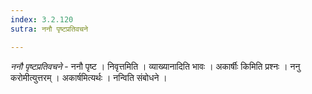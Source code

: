 ```yaml
---
index: 3.2.120
sutra: ननौ पृष्टप्रतिवचने

---
```

_ननौ पृष्टप्रतिवचने_ - ननौ पृष्ट । निवृत्तमिति । व्याख्यानादिति भावः । अकार्षीः किमिति प्रश्नः । ननु करोमीत्युत्तरम् । अकार्षमित्यर्थः । नन्विति संबोधने । 